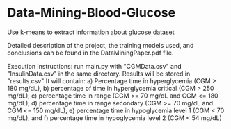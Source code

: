 # Data-Mining-Blood-Glucose
Use k-means to extract information about glucose dataset

Detailed description of the project, the training models used, and conclusions can be found in the DataMiningPaper.pdf file.

Execution instructions: run main.py with "CGMData.csv" and "InsulinData.csv" in the same directory.
Results will be stored in "results.csv"
It will contain:
a) Percentage time in hyperglycemia (CGM > 180 mg/dL),
b) percentage of time in hyperglycemia critical (CGM > 250 mg/dL),
c) percentage time in range (CGM >= 70 mg/dL and CGM <= 180 mg/dL),
d) percentage time in range secondary (CGM >= 70 mg/dL and CGM <= 150 mg/dL),
e) percentage time in hypoglycemia level 1 (CGM < 70 mg/dL), and
f) percentage time in hypoglycemia level 2 (CGM < 54 mg/dL)
